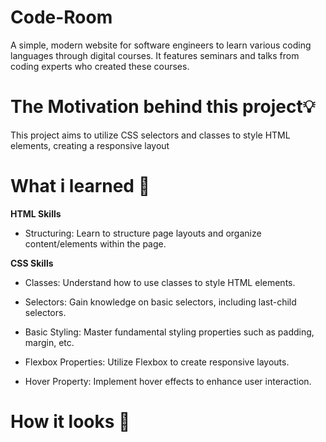 # Code-Room
A simple, modern website for software engineers to learn various coding languages through digital courses. It features seminars and talks from coding experts who created these courses.

# The Motivation behind this project💡
This project aims to utilize CSS selectors and classes to style HTML elements, creating a responsive layout
# What i learned 🧠

**HTML Skills**

- Structuring: Learn to structure page layouts and organize content/elements within the page.

**CSS Skills**

- Classes: Understand how to use classes to style HTML elements.

- Selectors: Gain knowledge on basic selectors, including last-child selectors.

- Basic Styling: Master fundamental styling properties such as padding, margin, etc.

- Flexbox Properties: Utilize Flexbox to create responsive layouts.

- Hover Property: Implement hover effects to enhance user interaction.

# How it looks 🎥
